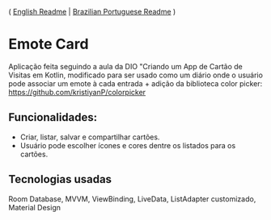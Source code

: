 ( [English Readme](README.md) | [Brazilian Portuguese Readme](README.ptbr.md) )
# Emote Card

Aplicação feita seguindo a aula da DIO "Criando um App de Cartão de Visitas em Kotlin, modificado para ser usado como um diário onde o usuário pode associar um emote à cada entrada + adição da biblioteca color picker: https://github.com/kristiyanP/colorpicker 

## Funcionalidades: 

* Criar, listar, salvar e compartilhar cartões.
* Usuário pode escolher ícones e cores dentre os listados para os cartões.

## Tecnologias usadas
Room Database, MVVM, ViewBinding, LiveData, ListAdapter customizado, Material Design
